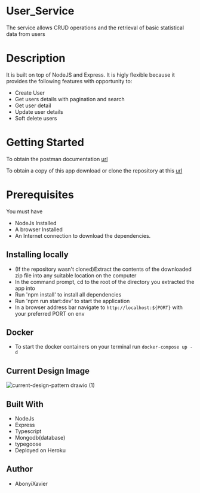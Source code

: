# User_Service
The service allows CRUD operations and the retrieval of basic statistical data from users
# Description
 It is built on top of NodeJS and Express. It is higly flexible because it provides the following features with opportunity to:

- Create User
- Get users details with pagination and search
- Get user detail
- Update user details
- Soft delete users


# Getting Started
To obtain the postman documentation [url](https://documenter.getpostman.com/view/7775892/UzQvsjmM)

To obtain a copy of this app download or clone the repository at this [url](https://github.com/AbonyiXavier/User_Service)

# Prerequisites

You must have

- NodeJs Installed
- A browser Installed
- An Internet connection to download the dependencies.

## Installing locally

- (If the repository wasn't cloned)Extract the contents of the downloaded zip file into any suitable location on the computer
- In the command prompt, cd to the root of the directory you extracted the app into
- Run 'npm install' to install all dependencies
- Run 'npm run start:dev' to start the application
- In a browser address bar navigate to `http://localhost:${PORT}` with your preferred PORT on env

## Docker
 - To start the docker containers on your terminal run `docker-compose up -d`
## Current Design Image

![current-design-pattern drawio (1)](https://user-images.githubusercontent.com/49367987/179438672-7e2cf801-98cd-4ec5-b456-c996191fcc45.png)

## Built With

- NodeJs
- Express
- Typescript
- Mongodb(database)
- typegoose
- Deployed on Heroku

## Author

- AbonyiXavier

